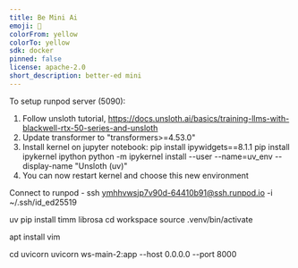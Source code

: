 ```yaml
---
title: Be Mini Ai
emoji: 👀
colorFrom: yellow
colorTo: yellow
sdk: docker
pinned: false
license: apache-2.0
short_description: better-ed mini
---
```


To setup runpod server (5090):
1. Follow unsloth tutorial, https://docs.unsloth.ai/basics/training-llms-with-blackwell-rtx-50-series-and-unsloth
2. Update transformer to "transformers>=4.53.0"
3. Install kernel on jupyter notebook:
  pip install ipywidgets==8.1.1
  pip install ipykernel ipython
  python -m ipykernel install --user --name=uv_env --display-name "Unsloth (uv)"
4. You can now restart kernel and choose this new environment

Connect to runpod - ssh ymhhvwsjp7v90d-64410b91@ssh.runpod.io -i ~/.ssh/id_ed25519

uv pip install timm librosa
cd workspace
source .venv/bin/activate

apt install vim 

cd uvicorn
uvicorn ws-main-2:app --host 0.0.0.0 --port 8000